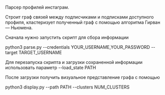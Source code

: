 Парсер профилей инстаграм.

Строит граф связей между подписчиками и подписками доступного профиля, кластеризует полученный граф с помощью алгоритма Гирван — Ньюмена. 

Сначала нужно запустить скрипт для сбора информации

python3 parse.py --credentials YOUR_USERNAME,YOUR_PASSWORD --target TARGET_USERNAME 

Для перезапуска скрипта и загрузки сохраненной информации использовать параметр
--load_state PATH

После загрузки получить визуальное представление графа с помощью

python3 display.py --path PATH --clusters NUM_CLUSTERS
